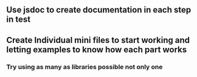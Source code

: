 ## Use jsdoc to create documentation in each step in **test**

## Create Individual mini files to start working and letting examples to know how each part works

### Try using as many as libraries possible not only one


